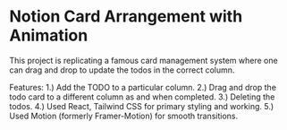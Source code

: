 # Notion Card Arrangement with Animation

This project is replicating a famous card management system where one can drag and drop to update the todos in the correct column.

Features:
1.) Add the TODO to a particular column.
2.) Drag and drop the todo card to a different column as and when completed.
3.) Deleting the todos.
4.) Used React, Tailwind CSS for primary styling and working.
5.) Used Motion (formerly Framer-Motion) for smooth transitions.
